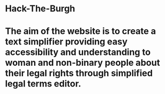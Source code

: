 # Hack-The-Burgh
# The aim of the website is to create a text simplifier providing easy accessibility and understanding to woman and non-binary people about their legal rights through simplified legal terms editor. 
